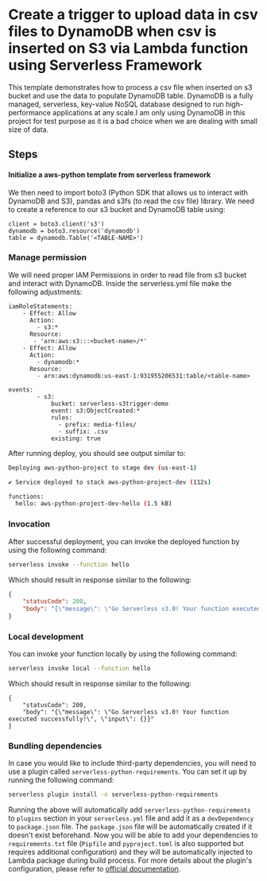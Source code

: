 # Create a trigger to upload data in csv files to DynamoDB when csv is inserted on S3 via Lambda function using Serverless Framework 

This template demonstrates how to process a csv file when inserted on s3 bucket and use the data to populate DynamoDB table.  DynamoDB is a fully managed, serverless, key-value NoSQL database designed to run high-performance applications at any scale.I am only using DynamoDB in this project for test purpose as it is a bad choice when we are dealing with small size of data. 

## Steps

#### Initialize a aws-python template from serverless framework

We then need to import boto3 (Python SDK that allows us to interact with DynamoDB and S3), pandas and s3fs (to read the csv file) library. We need to create a reference to our s3 bucket and DynamoDB table using:

```
client = boto3.client('s3')
dynamodb = boto3.resource('dynamodb')
table = dynamodb.Table('<TABLE-NAME>')
```

### Manage permission

We will need proper IAM Permissions in order to read file from s3 bucket and interact with DynamoDB. Inside the serverless.yml file make the following adjustments:

```
iamRoleStatements:
    - Effect: Allow
      Action:
        - s3:*
      Resource: 
       - 'arn:aws:s3:::<bucket-name>/*'
    - Effect: Allow
      Action:
        - dynamodb:*
      Resource:
        - arn:aws:dynamodb:us-east-1:931955206531:table/<table-name>
```

```
events:
        - s3:
            bucket: serverless-s3trigger-demo
            event: s3:ObjectCreated:*
            rules:
              - prefix: media-files/
              - suffix: .csv
            existing: true
```


After running deploy, you should see output similar to:

```bash
Deploying aws-python-project to stage dev (us-east-1)

✔ Service deployed to stack aws-python-project-dev (112s)

functions:
  hello: aws-python-project-dev-hello (1.5 kB)
```

### Invocation

After successful deployment, you can invoke the deployed function by using the following command:

```bash
serverless invoke --function hello
```

Which should result in response similar to the following:

```json
{
    "statusCode": 200,
    "body": "{\"message\": \"Go Serverless v3.0! Your function executed successfully!\", \"input\": {}}"
}
```

### Local development

You can invoke your function locally by using the following command:

```bash
serverless invoke local --function hello
```

Which should result in response similar to the following:

```
{
    "statusCode": 200,
    "body": "{\"message\": \"Go Serverless v3.0! Your function executed successfully!\", \"input\": {}}"
}
```

### Bundling dependencies

In case you would like to include third-party dependencies, you will need to use a plugin called `serverless-python-requirements`. You can set it up by running the following command:

```bash
serverless plugin install -n serverless-python-requirements
```

Running the above will automatically add `serverless-python-requirements` to `plugins` section in your `serverless.yml` file and add it as a `devDependency` to `package.json` file. The `package.json` file will be automatically created if it doesn't exist beforehand. Now you will be able to add your dependencies to `requirements.txt` file (`Pipfile` and `pyproject.toml` is also supported but requires additional configuration) and they will be automatically injected to Lambda package during build process. For more details about the plugin's configuration, please refer to [official documentation](https://github.com/UnitedIncome/serverless-python-requirements).
